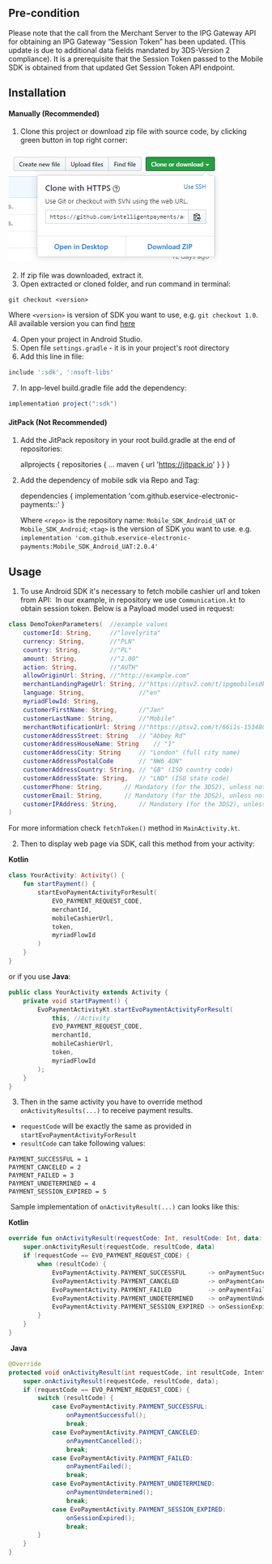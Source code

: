 ## Pre-condition

Please note that the call from the Merchant Server to the IPG Gateway API for obtaining an IPG Gateway “Session Token” has been updated. (This update is due to additional data fields mandated by 3DS-Version 2 compliance). It is a prerequisite that the Session Token passed to the Mobile SDK is obtained from that updated Get Session Token API endpoint.

## Installation

#### Manually (Recommended)

1. Clone this project or download zip file with source code, by clicking green button in top right corner:

![Download Button](readMeImages/cloneOrDownload.PNG)

2. If zip file was downloaded, extract it.
3. Open extracted or cloned folder, and run command in terminal:
```
git checkout <version>
```
Where `<version>` is version of SDK you want to use, e.g. `git checkout 1.0`.
All available version you can find [here](https://github.com/eservice-electronic-payments/Mobile_SDK_Android_UAT/releases)

4. Open your project in Android Studio.
5. Open file `settings.gradle` - it is in your project's root directory
6. Add this line in file:

```groovy
include ':sdk', ':nsoft-libs'
```
7. In app-level build.gradle file add the dependency:
```groovy
implementation project(":sdk")
```

#### JitPack (Not Recommended)

1. Add the JitPack repository in your root build.gradle at the end of repositories:

   	allprojects {
   		repositories {
   			...
   			maven { url 'https://jitpack.io' }
   		}
   	}

2. Add the dependency of mobile sdk via Repo and Tag:

   	dependencies {
   		implementation 'com.github.eservice-electronic-payments:<repo>:<tag>'
   	}

   Where `<repo>` is the repository name: `Mobile_SDK_Android_UAT` or `Mobile_SDK_Android`; `<tag>` is the version of SDK you want to use. e.g. ```implementation 'com.github.eservice-electronic-payments:Mobile_SDK_Android_UAT:2.0.4'```

## Usage

1. To use Android SDK it's necessary to fetch mobile cashier url and token from API:
​
In our example, in repository we use `Communication.kt` to obtain session token.
Below is a Payload model used in request:
​
```kotlin
class DemoTokenParameters(  //example values
    customerId: String,     //"lovelyrita"
    currency: String,       //"PLN"
    country: String,        //"PL"
    amount: String,         //"2.00"
    action: String,         //"AUTH"
    allowOriginUrl: String, //"http://example.com"
    merchantLandingPageUrl: String, //"https://ptsv2.com/t/ipgmobilesdktest"
    language: String,               //"en"
    myriadFlowId: String,
    customerFirstName: String,		//"Jan"
    customerLastName: String,		//"Mobile"
    merchantNotificationUrl: String	//"https://ptsv2.com/t/66i1s-1534805666/post
    customerAddressStreet: String	// "Abbey Rd"
    customerAddressHouseName: String	// "1"
    customerAddressCity: String		// "London" (full city name)
    customerAddressPostalCode		// "NW6 4DN"
    customerAddressCountry: String,	// "GB" (ISO country code)
    customerAddressState: String,	// "LND" (ISO state code)
    customerPhone: String,		// Mandatory (for the 3DS2), unless not available
    customerEmail: String,		// Mandatory (for the 3DS2), unless not available
    customerIPAddress: String,		// Mandatory (for the 3DS2), unless not available
)
```
For more information check `fetchToken()` method in `MainActivity.kt`. ​

2. Then to display web page via SDK, call this method from your activity:
​

**Kotlin**
```kotlin
class YourActivity: Activity() {
    fun startPayment() {
        startEvoPaymentActivityForResult(
        	EVO_PAYMENT_REQUEST_CODE,
	        merchantId,
	        mobileCashierUrl,
	        token,
	        myriadFlowId
        )
    }
}
```
or if you use **Java**:
```java
public class YourActivity extends Activity {
    private void startPayment() {
        EvoPaymentActivityKt.startEvoPaymentActivityForResult(
            this, //Activity
            EVO_PAYMENT_REQUEST_CODE,
            merchantId,
            mobileCashierUrl,
            token,
            myriadFlowId
        );
    }
}
```
3. Then in the same activity you have to override method `onActivityResults(...)` to receive payment results.
​
- `requestCode` will be exactly the same  as provided in `startEvoPaymentActivityForResult`
- `resultCode` can take following values:
```
PAYMENT_SUCCESSFUL = 1
PAYMENT_CANCELED = 2
PAYMENT_FAILED = 3
PAYMENT_UNDETERMINED = 4
PAYMENT_SESSION_EXPIRED = 5
```
​
Sample implementation of `onActivityResult(...)` can looks like this:
​

**Kotlin**
```kotlin
override fun onActivityResult(requestCode: Int, resultCode: Int, data: Intent?) {
    super.onActivityResult(requestCode, resultCode, data)
    if (requestCode == EVO_PAYMENT_REQUEST_CODE) {
        when (resultCode) {
            EvoPaymentActivity.PAYMENT_SUCCESSFUL      -> onPaymentSuccessful()
            EvoPaymentActivity.PAYMENT_CANCELED        -> onPaymentCancelled()
            EvoPaymentActivity.PAYMENT_FAILED          -> onPaymentFailed()
            EvoPaymentActivity.PAYMENT_UNDETERMINED    -> onPaymentUndetermined()
            EvoPaymentActivity.PAYMENT_SESSION_EXPIRED -> onSessionExpired()
        }
    }
}
```
​
**Java**
```java
@Override
protected void onActivityResult(int requestCode, int resultCode, Intent data) {
    super.onActivityResult(requestCode, resultCode, data);
    if (requestCode == EVO_PAYMENT_REQUEST_CODE) {
        switch (resultCode) {
            case EvoPaymentActivity.PAYMENT_SUCCESSFUL:
                onPaymentSuccessful();
                break;
            case EvoPaymentActivity.PAYMENT_CANCELED:
                onPaymentCancelled();
                break;
            case EvoPaymentActivity.PAYMENT_FAILED:
                onPaymentFailed();
                break;
            case EvoPaymentActivity.PAYMENT_UNDETERMINED:
                onPaymentUndetermined();
                break;
            case EvoPaymentActivity.PAYMENT_SESSION_EXPIRED:
                onSessionExpired();
                break;
        }
    }
}
```
